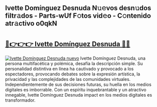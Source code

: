 ## Ivette Domínguez Desnuda N𝚞𝚎vos desn𝚞dos filtr𝚊dos - Parts-wUf F𝚘tos vid𝚎o - C𝚘ntenido atr𝚊ctivo o0qkN

# <h2><a href="http://mbc7o1.tromn.icu/?c=Ivette+Dom%c3%adnguez+Desnuda">🔗👉👉👉 Ivette Domínguez Desnuda 🔗🔗</a></h2>

[![Ivette Domínguez Desnuda nuevo](https://i.imgur.com/pEAQMta.gif)](http://mbc7o1.tromn.icu/?c=Ivette+Dom%c3%adnguez+Desnuda)
Ivette Domínguez Desnuda, una persona multifacética y polémica, desafía la descripción simple. Su personalidad distintiva en línea ha cautivado y provocado a los espectadores, provocando debates sobre la expresión artística, la privacidad y las complejidades de las comunidades virtuales. Independientemente de sus decisiones futuras, su huella en los medios digitales es imborrable. Con un espíritu inquebrantable y un atractivo innegable, Ivette Domínguez Desnuda impact en los medios digitales es transformador.
